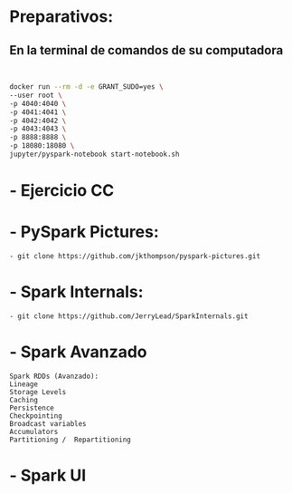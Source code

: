 # Preparativos:
## En la terminal de comandos de su computadora

```bash


docker run --rm -d -e GRANT_SUDO=yes \
--user root \
-p 4040:4040 \
-p 4041:4041 \
-p 4042:4042 \
-p 4043:4043 \
-p 8888:8888 \
-p 18080:18080 \
jupyter/pyspark-notebook start-notebook.sh

```


# - Ejercicio CC
# - PySpark Pictures: 
    - git clone https://github.com/jkthompson/pyspark-pictures.git
# - Spark Internals: 
    - git clone https://github.com/JerryLead/SparkInternals.git
# - Spark Avanzado
    Spark RDDs (Avanzado): 
    Lineage
    Storage Levels
    Caching
    Persistence
    Checkpointing
    Broadcast variables
    Accumulators
    Partitioning /  Repartitioning
# - Spark UI